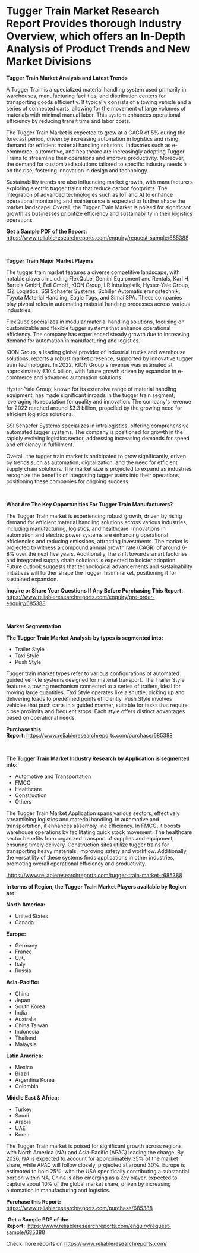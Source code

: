 <p><h1>Tugger Train Market Research Report Provides thorough Industry Overview, which offers an In-Depth Analysis of Product Trends and New Market Divisions</h1></p><p><strong>Tugger Train Market Analysis and Latest Trends</strong></p>
<p><p>A Tugger Train is a specialized material handling system used primarily in warehouses, manufacturing facilities, and distribution centers for transporting goods efficiently. It typically consists of a towing vehicle and a series of connected carts, allowing for the movement of large volumes of materials with minimal manual labor. This system enhances operational efficiency by reducing transit time and labor costs.</p><p>The Tugger Train Market is expected to grow at a CAGR of 5% during the forecast period, driven by increasing automation in logistics and rising demand for efficient material handling solutions. Industries such as e-commerce, automotive, and healthcare are increasingly adopting Tugger Trains to streamline their operations and improve productivity. Moreover, the demand for customized solutions tailored to specific industry needs is on the rise, fostering innovation in design and technology.</p><p>Sustainability trends are also influencing market growth, with manufacturers exploring electric tugger trains that reduce carbon footprints. The integration of advanced technologies such as IoT and AI to enhance operational monitoring and maintenance is expected to further shape the market landscape. Overall, the Tugger Train Market is poised for significant growth as businesses prioritize efficiency and sustainability in their logistics operations.</p></p>
<p><strong>Get a Sample PDF of the Report:&nbsp;</strong> <a href="https://www.reliableresearchreports.com/enquiry/request-sample/685388?utm_campaign=2098&utm_medium=2&utm_source=Github&utm_content=ia&utm_term=27032025&utm_id=tugger-train">https://www.reliableresearchreports.com/enquiry/request-sample/685388</a></p>
<p>&nbsp;</p>
<p><strong>Tugger Train Major Market Players</strong></p>
<p><p>The tugger train market features a diverse competitive landscape, with notable players including FlexQube, Gemini Equipment and Rentals, Karl H. Bartels GmbH, Feil GmbH, KION Group, LR Intralogistik, Hyster-Yale Group, IGZ Logistics, SSI Schaefer Systems, Schiller Automatisierungstechnik, Toyota Material Handling, Eagle Tugs, and Simai SPA. These companies play pivotal roles in automating material handling processes across various industries.</p><p>FlexQube specializes in modular material handling solutions, focusing on customizable and flexible tugger systems that enhance operational efficiency. The company has experienced steady growth due to increasing demand for automation in manufacturing and logistics.</p><p>KION Group, a leading global provider of industrial trucks and warehouse solutions, reports a robust market presence, supported by innovative tugger train technologies. In 2022, KION Group's revenue was estimated at approximately €10.4 billion, with future growth driven by expansion in e-commerce and advanced automation solutions.</p><p>Hyster-Yale Group, known for its extensive range of material handling equipment, has made significant inroads in the tugger train segment, leveraging its reputation for quality and innovation. The company's revenue for 2022 reached around $3.3 billion, propelled by the growing need for efficient logistics solutions.</p><p>SSI Schaefer Systems specializes in intralogistics, offering comprehensive automated tugger systems. The company is positioned for growth in the rapidly evolving logistics sector, addressing increasing demands for speed and efficiency in fulfillment.</p><p>Overall, the tugger train market is anticipated to grow significantly, driven by trends such as automation, digitalization, and the need for efficient supply chain solutions. The market size is projected to expand as industries recognize the benefits of integrating tugger trains into their operations, positioning these companies for ongoing success.</p></p>
<p>&nbsp;</p>
<p><strong>What Are The Key Opportunities For Tugger Train Manufacturers?</strong></p>
<p><p>The Tugger Train market is experiencing robust growth, driven by rising demand for efficient material handling solutions across various industries, including manufacturing, logistics, and healthcare. Innovations in automation and electric power systems are enhancing operational efficiencies and reducing emissions, attracting investments. The market is projected to witness a compound annual growth rate (CAGR) of around 6-8% over the next five years. Additionally, the shift towards smart factories and integrated supply chain solutions is expected to bolster adoption. Future outlook suggests that technological advancements and sustainability initiatives will further shape the Tugger Train market, positioning it for sustained expansion.</p></p>
<p><strong>Inquire or Share Your Questions If Any Before Purchasing This Report:</strong> <a href="https://www.reliableresearchreports.com/enquiry/pre-order-enquiry/685388?utm_campaign=2098&utm_medium=2&utm_source=Github&utm_content=ia&utm_term=27032025&utm_id=tugger-train">https://www.reliableresearchreports.com/enquiry/pre-order-enquiry/685388</a></p>
<p>&nbsp;</p>
<p><strong>Market Segmentation</strong></p>
<p><strong>The Tugger Train Market Analysis by types is segmented into:</strong></p>
<p><ul><li>Trailer Style</li><li>Taxi Style</li><li>Push Style</li></ul></p>
<p><p>Tugger train market types refer to various configurations of automated guided vehicle systems designed for material transport. The Trailer Style features a towing mechanism connected to a series of trailers, ideal for moving large quantities. Taxi Style operates like a shuttle, picking up and delivering loads to predefined points efficiently. Push Style involves vehicles that push carts in a guided manner, suitable for tasks that require close proximity and frequent stops. Each style offers distinct advantages based on operational needs.</p></p>
<p><strong>Purchase this Report:&nbsp;</strong><a href="https://www.reliableresearchreports.com/purchase/685388?utm_campaign=2098&utm_medium=2&utm_source=Github&utm_content=ia&utm_term=27032025&utm_id=tugger-train">https://www.reliableresearchreports.com/purchase/685388</a></p>
<p>&nbsp;</p>
<p><strong>The Tugger Train Market Industry Research by Application is segmented into:</strong></p>
<p><ul><li>Automotive and Transportation</li><li>FMCG</li><li>Healthcare</li><li>Construction</li><li>Others</li></ul></p>
<p><p>The Tugger Train Market Application spans various sectors, effectively streamlining logistics and material handling. In automotive and transportation, it enhances assembly line efficiency. In FMCG, it boosts warehouse operations by facilitating quick stock movement. The healthcare sector benefits from organized transport of supplies and equipment, ensuring timely delivery. Construction sites utilize tugger trains for transporting heavy materials, improving safety and workflow. Additionally, the versatility of these systems finds applications in other industries, promoting overall operational efficiency and productivity.</p></p>
<p><a href="https://www.reliableresearchreports.com/tugger-train-market-r685388?utm_campaign=2098&utm_medium=2&utm_source=Github&utm_content=ia&utm_term=27032025&utm_id=tugger-train">&nbsp;https://www.reliableresearchreports.com/tugger-train-market-r685388</a></p>
<p><strong>In terms of Region, the Tugger Train Market Players available by Region are:</strong></p>
<p>
    <p> <strong> North America: </strong>
        <ul>
            <li>United States</li>
            <li>Canada</li>
        </ul>
        </p> 
    <p> <strong> Europe: </strong>
        <ul>
            <li>Germany</li>
            <li>France</li>
            <li>U.K.</li>
            <li>Italy</li>
            <li>Russia</li>
        </ul>
        </p> 
    <p> <strong> Asia-Pacific: </strong>
        <ul>
            <li>China</li>
            <li>Japan</li>
            <li>South Korea</li>
            <li>India</li>
            <li>Australia</li>
            <li>China Taiwan</li>
            <li>Indonesia</li>
            <li>Thailand</li>
            <li>Malaysia</li>
        </ul>
        </p> 
    <p> <strong> Latin America: </strong>
        <ul>
            <li>Mexico</li>
            <li>Brazil</li>
            <li>Argentina Korea</li>
            <li>Colombia</li>
        </ul>
        </p> 
    <p> <strong> Middle East & Africa: </strong>
        <ul>
            <li>Turkey</li>
            <li>Saudi</li>
            <li>Arabia</li>
            <li>UAE</li>
            <li>Korea</li>
        </ul>
    </p>
    </p>
<p><p>The Tugger Train market is poised for significant growth across regions, with North America (NA) and Asia-Pacific (APAC) leading the charge. By 2026, NA is expected to account for approximately 35% of the market share, while APAC will follow closely, projected at around 30%. Europe is estimated to hold 25%, with the USA specifically contributing a substantial portion within NA. China is also emerging as a key player, expected to capture about 10% of the global market share, driven by increasing automation in manufacturing and logistics.</p></p>
<p><strong>Purchase this Report: </strong><a href="https://www.reliableresearchreports.com/purchase/685388?utm_campaign=2098&utm_medium=2&utm_source=Github&utm_content=ia&utm_term=27032025&utm_id=tugger-train">https://www.reliableresearchreports.com/purchase/685388</a></p>
<p>&nbsp;<strong>Get a Sample PDF of the Report:&nbsp;&nbsp;</strong><a href="https://www.reliableresearchreports.com/enquiry/request-sample/685388?utm_campaign=2098&utm_medium=2&utm_source=Github&utm_content=ia&utm_term=27032025&utm_id=tugger-train">https://www.reliableresearchreports.com/enquiry/request-sample/685388</a></p>
<p><strong></strong></p>
<p>Check more reports on <a href="https://www.reliableresearchreports.com/?utm_campaign=2098&utm_medium=2&utm_source=Github&utm_content=ia&utm_term=27032025&utm_id=tugger-train">https://www.reliableresearchreports.com/</a></p>
